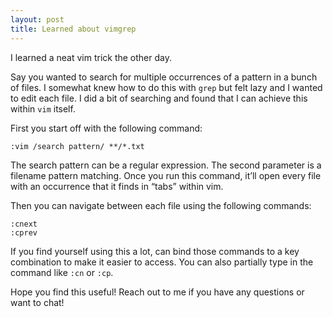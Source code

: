 ```yaml
---
layout: post
title: Learned about vimgrep
---
```


I learned a neat vim trick the other day.

Say you wanted to search for multiple occurrences of a pattern in a bunch of files. I somewhat knew how to do this with `grep` but felt lazy and I wanted to edit each file. I did a bit of searching and found that I can achieve this within `vim` itself.

First you start off with the following command:

```
:vim /search pattern/ **/*.txt
```

The search pattern can be a regular expression. The second parameter is a filename pattern matching. Once you run this command, it’ll open every file with an occurrence that it finds in “tabs” within vim.

Then you can navigate between each file using the following commands:

```
:cnext
:cprev
```

If you find yourself using this a lot,  can bind those commands to a key combination to make it easier to access. You can also partially type in the command like `:cn` or `:cp`.

Hope you find this useful! Reach out to me if you have any questions or want to chat!
